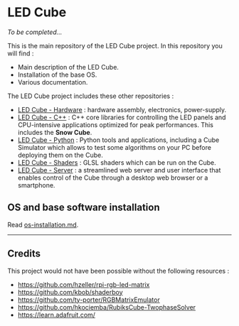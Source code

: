 LED Cube
========

_To be completed..._

This is the main repository of the LED Cube project. In this repository you will find : 

- Main description of the LED Cube. 
- Installation of the base OS.
- Various documentation. 

The LED Cube project includes these other repositories :

- [LED Cube - Hardware](https://github.com/francoisgeorgy/led-cube-hardware) : hardware assembly, electronics, power-supply.
- [LED Cube - C++](https://github.com/francoisgeorgy/led-cube-cpp) : C++ core libraries for controlling the LED panels and 
CPU-intensive applications optimized for peak performances. This includes the **Snow Cube**.
- [LED Cube - Python](https://github.com/francoisgeorgy/led-cube-python) : Python tools and applications, including a Cube Simulator
which allows to test some algorithms on your PC before deploying them on the Cube.
- [LED Cube - Shaders](https://github.com/francoisgeorgy/led-cube-glsl) : GLSL shaders which can be run on the Cube.
- [LED Cube - Server](https://github.com/francoisgeorgy/led-cube-server) : a streamlined web server and user interface 
that enables control of the Cube through a desktop web browser or a smartphone. 


OS and base software installation
---------------------------------

Read [os-installation.md](os-installation.md).


----

## Credits

This project would not have been possible without the following resources : 

- https://github.com/hzeller/rpi-rgb-led-matrix
- https://github.com/kbob/shaderboy
- https://github.com/ty-porter/RGBMatrixEmulator
- https://github.com/hkociemba/RubiksCube-TwophaseSolver
- https://learn.adafruit.com/
